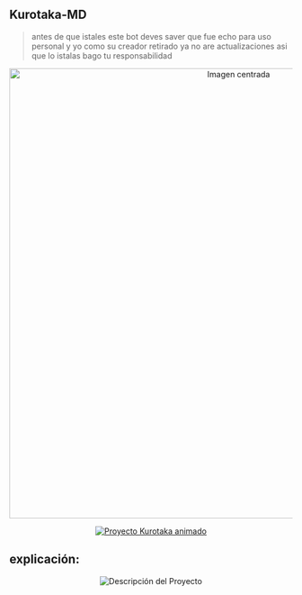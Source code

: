 ## Kurotaka-MD

> antes de que istales este bot deves saver que fue echo para uso personal y yo como su creador retirado
> ya no are actualizaciones asi que lo istalas bago tu responsabilidad

<p align="center">
  <img src="https://cdn.russellxz.click/dbf62b65.jpeg" alt="Imagen centrada" width="800">
</p>




<p align="center">
  <a href="https://github.com/Eliasar54">
    <img src="https://readme-typing-svg.herokuapp.com?font=Fira+Code&weight=700&size=28&duration=4000&pause=500&color=F7A8B8&center=true&vCenter=true&multiline=true&lines=Proyecto+Kurotaka" alt="Proyecto Kurotaka animado" />
  </a>
</p>


## explicación: 


<p align="center">
  <img src="https://readme-typing-svg.herokuapp.com?font=Fira+Code&size=20&duration=5000&pause=1000&color=FFFFFF&center=true&vCenter=true&multiline=true&lines=Este+es+un+proyecto+desarrollado+por+EliasarYT;Contiene+funciones+de+herramientas+no+RPG%2C+no+como+otros+bots.;El+bot+fue+creado+para+fines+de+testing.;Contiene+comandos+maliciosos+desactualizados+como+Forcekill.;Forcekill+bugueaba+WhatsApp+antes%2C+ya+no+funciona.;No+se+da+soporte+ni+actualizaciones+al+bot.;Puedes+usar+el+código+como+quieras.;Una+vez+aclarado+esto%2C+prosigue+la+instalación." alt="Descripción del Proyecto" />
</p>
